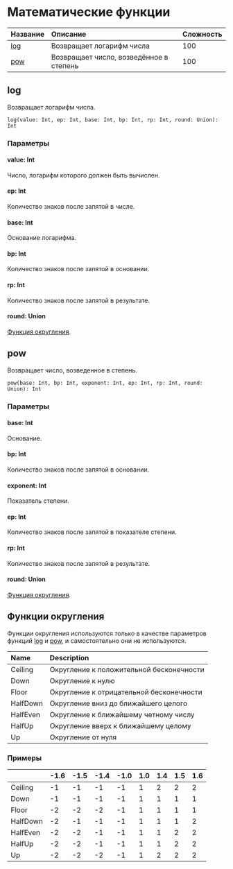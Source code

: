 # Математические функции

| Название | Описание | Сложность |
| :--- | :--- | :--- |
| <a href="#log">log</a>  | Возвращает логарифм числа | 100 |
| <a href="#pow">pow</a> | Возвращает число, возведённое в степень | 100 |

## log

Возвращает логарифм числа.

```
log(value: Int, ep: Int, base: Int, bp: Int, rp: Int, round: Union): Int
```

### Параметры

#### value: Int

Число, логарифм которого должен быть вычислен.

#### ep: Int

Количество знаков после запятой в числе.

#### base: Int

Основание логарифма.

#### bp: Int

Количество знаков после запятой в основании.

#### rp: Int

Количество знаков после запятой в результате.

#### round: Union

[Функция округления](#Функции-округления).

## pow

Возвращает число, возведенное в степень.

```
pow(base: Int, bp: Int, exponent: Int, ep: Int, rp: Int, round: Union): Int
```

### Параметры

#### base: Int

Основание.

#### bp: Int

Количество знаков после запятой в основании.

#### exponent: Int

Показатель степени.

#### ep: Int

Количество знаков после запятой в показателе степени.

#### rp: Int

Количество знаков после запятой в результате.

#### round: Union

[Функция округления](#Функции-округления).

## Функции округления

Функции округления используются только в качестве параметров функций [log](#log) и [pow](#pow), и самостоятельно они не используются.

|Name | Description |
| :--- | :--- |
| Ceiling | Округление к положительной бесконечности |
| Down | Округление к нулю |
| Floor | Округление к отрицательной бесконечности |
| HalfDown | Округление вниз до ближайшего целого |
| HalfEven | Округление к ближайшему четному числу |
| HalfUp | Округление вверх к ближайшему целому |
| Up | Округление от нуля |

### Примеры

| | -1.6 | -1.5 | -1.4 | -1.0 | 1.0 | 1.4 | 1.5 | 1.6 |
| :--- | :--- | :--- | :--- | :--- | :--- | :--- | :--- | :--- |
| Ceiling | -1 | -1 | -1 | -1 | 1 | 2 | 2 | 2 |
| Down | -1 | -1 | -1 | -1 | 1 | 1 | 1 | 1 |
| Floor | -2 | -2 | -2 | -1 | 1 | 1 | 1 | 1 |
| HalfDown | -2 | -1 | -1 | -1 | 1 | 1 | 1 | 2 |
| HalfEven | -2 | -2 | -1 | -1 | 1 | 1 | 2 | 2 |
| HalfUp | -2 | -2 | -1 | -1 | 1 | 1 | 2 | 2 |
| Up | -2 | -2 | -2 | -1 | 1 | 2 | 2 | 2 |
